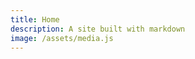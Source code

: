 ```yaml
---
title: Home
description: A site built with markdown
image: /assets/media.js
---
```


<home-hero image="/assets/home-hero.jpg" heading="Fall into summer savings" subheading="Browse our collection of fall favorites." link="#"></home-hero>

<product-list></product-list>
